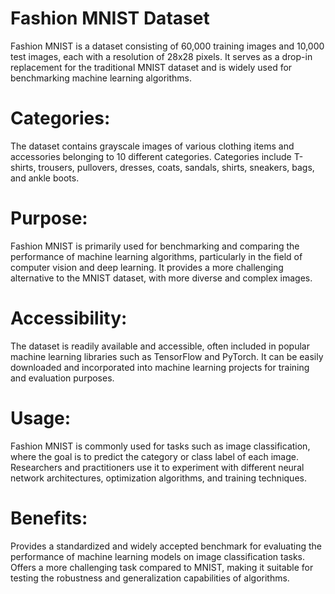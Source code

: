 # Fashion MNIST Dataset

Fashion MNIST is a dataset consisting of 60,000 training images and 10,000 test images, each with a resolution of 28x28 pixels. It serves as a drop-in replacement for the traditional MNIST 
dataset and is widely used for benchmarking machine learning algorithms.

# Categories:

The dataset contains grayscale images of various clothing items and accessories belonging to 10 different categories.
Categories include T-shirts, trousers, pullovers, dresses, coats, sandals, shirts, sneakers, bags, and ankle boots.

# Purpose:

Fashion MNIST is primarily used for benchmarking and comparing the performance of machine learning algorithms, particularly in the field of computer vision and deep learning.
It provides a more challenging alternative to the MNIST dataset, with more diverse and complex images.

# Accessibility:

The dataset is readily available and accessible, often included in popular machine learning libraries such as TensorFlow and PyTorch.
It can be easily downloaded and incorporated into machine learning projects for training and evaluation purposes.

# Usage:

Fashion MNIST is commonly used for tasks such as image classification, where the goal is to predict the category or class label of each image.
Researchers and practitioners use it to experiment with different neural network architectures, optimization algorithms, and training techniques.

# Benefits:

Provides a standardized and widely accepted benchmark for evaluating the performance of machine learning models on image classification tasks.
Offers a more challenging task compared to MNIST, making it suitable for testing the robustness and generalization capabilities of algorithms.

